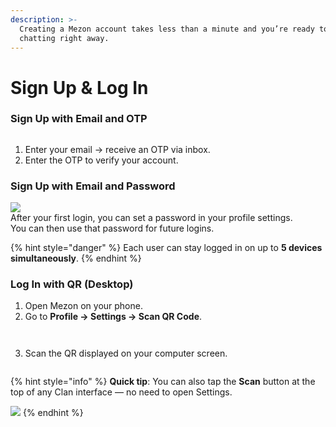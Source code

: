 ```yaml
---
description: >-
  Creating a Mezon account takes less than a minute and you’re ready to start
  chatting right away.
---
```


# Sign Up & Log In

### **Sign Up with Email and OTP**

<figure><img src="../.gitbook/assets/image (132).png" alt=""><figcaption></figcaption></figure>

1. Enter your email → receive an OTP via inbox.
2. Enter the OTP to verify your account.

### **Sign Up with Email and Password**

![](<../.gitbook/assets/image (134).png>)\
After your first login, you can set a password in your profile settings.\
You can then use that password for future logins.

{% hint style="danger" %}
Each user can stay logged in on up to **5 devices simultaneously**.
{% endhint %}

### **Log In with QR (Desktop)**

1. Open Mezon on your phone.
2. Go to **Profile → Settings → Scan QR Code**.

<figure><img src="../.gitbook/assets/image (135).png" alt=""><figcaption></figcaption></figure>

<figure><img src="../.gitbook/assets/image (136).png" alt=""><figcaption></figcaption></figure>

3. Scan the QR displayed on your computer screen.

<figure><img src="../.gitbook/assets/image (137).png" alt=""><figcaption></figcaption></figure>

{% hint style="info" %}
**Quick tip**: You can also tap the **Scan** button at the top of any Clan interface — no need to open Settings.

![](<../.gitbook/assets/image (138).png>)
{% endhint %}
